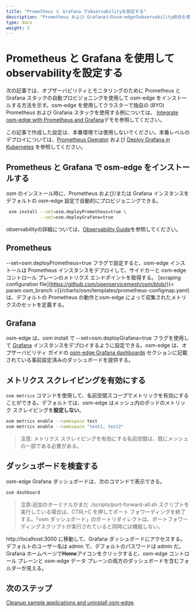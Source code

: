 ```yaml
---
title: "Prometheus と Grafana でobservabilityを設定する"
description: "Prometheus および Grafanaとのosm-edgeのobservability統合を使用して、書店アプリケーション間のトラフィックを検査する"
type: docs
weight: 5
---
```


# Prometheus と Grafana を使用してobservabilityを設定する

次の記事では、オブザーバビリティとモニタリングのために Prometheus と Grafana スタックの自動プロビジョニングを使用して osm-edge をインストールする方法を示す。osm-edge を使用してクラスターで独自の (BYO) Prometheus および Grafana スタックを使用する例については、 [Integrate osm-edge with Prometheus and Grafana](/docs/demos/prometheus_grafana/)デモを参照してください。

この記事で作成した設定は、本番環境では使用しないでください。本番レベルのデプロイについては、[Prometheus Operator](https://github.com/prometheus-operator/prometheus-operator/blob/master/Documentation/user-guides/getting-started.md)  および [Deploy Grafana in Kubernetes](https://grafana.com/docs/grafana/latest/installation/kubernetes/) を参照してください。


## Prometheus と Grafana で osm-edge をインストールする

osm のインストール時に、Prometheus および/または Grafana インスタンスをデフォルトの osm-edge 設定で自動的にプロビジョニングできる。
```bash
 osm install --set=osm.deployPrometheus=true \
             --set=osm.deployGrafana=true
```
observabilityの詳細については、[Observability Guide](/docs/guides/observability)を参照してください。

## Prometheus

--set=osm.deployPrometheus=true フラグで設定すると、osm-edge インストールは Prometheus インスタンスをデプロイして、サイドカーと osm-edge コントロール プレーンのメトリクス エンドポイントを取得する。 [scraping configuration file](https://github.com/openservicemesh/osm/blob/{{< param osm_branch >}}/charts/osm/templates/prometheus-configmap.yaml)は、デフォルトの Prometheus の動作とosm-edge によって収集されたメトリクスのセットを定義する。

## Grafana

osm-edge は、osm install で --set=osm.deployGrafana=true フラグを使用して [Grafana](https://grafana.com/grafana/) インスタンスをデプロイするように設定できる。osm-edge は、オブザーバビリティ ガイドの  [osm-edge Grafana dashboards](/docs/guides/observability/metrics/#osm-grafana-dashboards) セクションに記載されている事前設定済みのダッシュボードを提供する。

## メトリクス スクレイピングを有効にする

`osm metrics` コマンドを使用して、名前空間スコープでメトリックを有効にすることができる。デフォルトでは、osm-edge はメッシュ内のポッドのメトリック スクレイピングを**設定しない**。
```bash
osm metrics enable --namespace test
osm metrics enable --namespace "test1, test2"

```
> 注意: メトリクス スクレイピングを有効にする名前空間は、既にメッシュの一部である必要がある。

## ダッシュボードを検査する

osm-edge Grafana ダッシュボードは、次のコマンドで表示できる。

```bash
osm dashboard
```

> 注意:追加のターミナルがまだ ./scripts/port-forward-all.sh スクリプトを実行している場合は、CTRL+C を押してポート フォワーディングを終了する。「osm ダッシュボード」のポートリダイレクトは、ポートフォワーディングスクリプトが実行されていると同時には機能しない。

http://localhost:3000 に移動して、Grafana ダッシュボードにアクセスする。デフォルトのユーザー名は admin で、デフォルトのパスワードは admin だ。Grafana ホームページで**Home**アイコンをクリックすると、osm-edge コントロール プレーンと osm-edge データ プレーンの両方のダッシュボードを含むフォルダーが見える。

## 次のステップ

[Cleanup sample applications and uninstall osm-edge](/docs/getting_started/cleanup/).